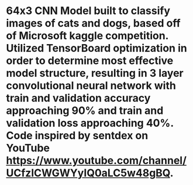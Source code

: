 # 64x3 CNN Model built to classify images of cats and dogs, based off of Microsoft kaggle competition. Utilized TensorBoard optimization in order to determine most effective model structure, resulting in 3 layer convolutional neural network with train and validation accuracy approaching 90% and train and validation loss approaching 40%. Code inspired by sentdex on YouTube https://www.youtube.com/channel/UCfzlCWGWYyIQ0aLC5w48gBQ.

